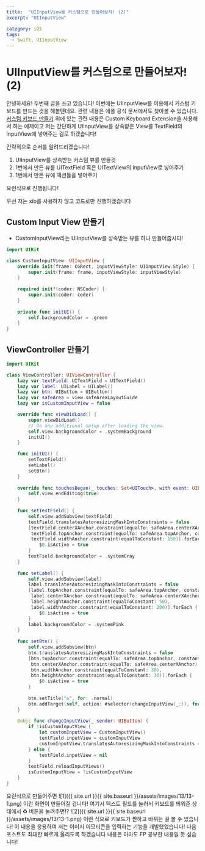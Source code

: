 ```yaml
---
title:  "UIInputView를 커스텀으로 만들어보자! (2)"
excerpt: "UIInputView"

category: iOS
tags:
  - Swift, UIInputView
---
```


# UIInputView를 커스텀으로 만들어보자! (2)
안녕하세요! 두번째 글을 쓰고 있습니다! 이번에는 UIInputView를 이용해서 커스텀 키보드를 만드는 것을 해볼텐데요. 관련 내용은 애플 공식 문서에서도 찾아볼 수 있습니다.
[커스텀 키보드 만들기](~https://developer.apple.com/documentation/uikit/keyboards_and_input/creating_a_custom_keyboard~)
위에 있는 관련 내용은 Custom Keyboard Extension을 사용해서 하는 예제이고 저는 간단하게 UIInputView를 상속받은 View를 TextField의 InputView에 넣어주는 걸로 하겠습니다!

간략적으로 순서를 알려드리겠습니다!
1. UIInputView를 상속받는 커스텀 뷰를 만들것
2. 1번에서 만든 뷰를 UITextField 혹은 UITextView의 InputView로 넣어주기
3. 1번에서 만든 뷰에 액션들을 넣어주기

요런식으로 진행됩니다!

우선  저는 xib를 사용하지 않고 코드로만 진행하겠습니다
## Custom Input View 만들기
- CustomInputView라는 UIInputView를 상속받는 뷰를 하나 만들어줍시다!
```swift
import UIKit

class CustomInputView: UIInputView {
    override init(frame: CGRect, inputViewStyle: UIInputView.Style) {
        super.init(frame: frame, inputViewStyle: inputViewStyle)
    }
    
    required init?(coder: NSCoder) {
        super.init(coder: coder)
    }
    
    private func initUI() {
        self.backgroundColor = .green
    }
}
```

## ViewController 만들기
```swift
import UIKit

class ViewController: UIViewController {
    lazy var textField: UITextField = UITextField()
    lazy var label: UILabel = UILabel()
    lazy var btn: UIButton = UIButton()
    lazy var safeArea = view.safeAreaLayoutGuide
    lazy var isCustomInputView = false

    override func viewDidLoad() {
        super.viewDidLoad()
        // Do any additional setup after loading the view.
        self.view.backgroundColor = .systemBackground
        initUI()
    }

    func initUI() {
        setTextField()
        setLabel()
        setBtn()
    }
    
    override func touchesBegan(_ touches: Set<UITouch>, with event: UIEvent?) {
        self.view.endEditing(true)
    }
    
    func setTextField() {
        self.view.addSubview(textField)
        textField.translatesAutoresizingMaskIntoConstraints = false
        [textField.centerXAnchor.constraint(equalTo: safeArea.centerXAnchor),
         textField.topAnchor.constraint(equalTo: safeArea.topAnchor, constant: 200),
         textField.widthAnchor.constraint(equalToConstant: 150)].forEach {
            $0.isActive = true
        }
        textField.backgroundColor = .systemGray
    }
    
    func setLabel() {
        self.view.addSubview(label)
        label.translatesAutoresizingMaskIntoConstraints = false
        [label.topAnchor.constraint(equalTo: safeArea.topAnchor, constant: 100),
         label.centerXAnchor.constraint(equalTo: safeArea.centerXAnchor),
         label.heightAnchor.constraint(equalToConstant: 50),
         label.widthAnchor.constraint(equalToConstant: 200)].forEach {
            $0.isActive = true
        }
        label.backgroundColor = .systemPink
    }
    
    func setBtn() {
        self.view.addSubview(btn)
        btn.translatesAutoresizingMaskIntoConstraints = false
        [btn.topAnchor.constraint(equalTo: safeArea.topAnchor, constant: 300),
         btn.centerXAnchor.constraint(equalTo: safeArea.centerXAnchor),
         btn.widthAnchor.constraint(equalToConstant: 30),
         btn.heightAnchor.constraint(equalToConstant: 30)].forEach {
            $0.isActive = true
        }
        
        btn.setTitle("♻️", for: .normal)
        btn.addTarget(self, action: #selector(changeInputView(_:)), for: .touchUpInside)
    }
    
    @objc func changeInputView(_ sender: UIButton) {
        if !isCustomInputView {
            let customInputView = CustomInputView()
            textField.inputView = customInputView
            customInputView.translatesAutoresizingMaskIntoConstraints = false
        } else {
            textField.inputView = nil
        }
        textField.reloadInputViews()
        isCustomInputView = !isCustomInputView
    }
}
```

요런식으로 만들어주면 
![1]({{ site.url }}{{ site.baseurl }}/assets/images/13/13-1.png)
이런 화면이 만들어질 겁니다!
여기서 텍스트 필드를 눌러서 키보드를 띄워준 상태에서 ♻️ 버튼을 눌려주면!?
![2]({{ site.url }}{{ site.baseurl }}/assets/images/13/13-1.png)
이런 식으로 키보드가 짠하고 바뀌는 걸 볼 수 있습니다!
이 내용을 응용하여 저는 이미지 이모티콘을 입력하는 기능을 개발했었습니다! 다음 포스트도 최대한 빠르게 올리도록 하겠습니다 내용은 아마도 FP 공부한 내용일 듯 싶습니다!
